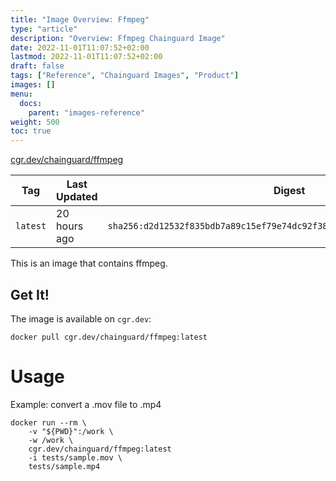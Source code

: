```yaml
---
title: "Image Overview: Ffmpeg"
type: "article"
description: "Overview: Ffmpeg Chainguard Image"
date: 2022-11-01T11:07:52+02:00
lastmod: 2022-11-01T11:07:52+02:00
draft: false
tags: ["Reference", "Chainguard Images", "Product"]
images: []
menu:
  docs:
    parent: "images-reference"
weight: 500
toc: true
---
```


[cgr.dev/chainguard/ffmpeg](https://github.com/chainguard-images/images/tree/main/images/ffmpeg)

| Tag      | Last Updated | Digest                                                                    |
|----------|--------------|---------------------------------------------------------------------------|
| `latest` | 20 hours ago | `sha256:d2d12532f835bdb7a89c15ef79e74dc92f38b27b95e688c2fa5863d13f626d32` |



This is an image that contains ffmpeg.

## Get It!

The image is available on `cgr.dev`:

```
docker pull cgr.dev/chainguard/ffmpeg:latest
```

# Usage

Example: convert a .mov file to .mp4

```
docker run --rm \
    -v "${PWD}":/work \
    -w /work \
    cgr.dev/chainguard/ffmpeg:latest
    -i tests/sample.mov \
    tests/sample.mp4
```
